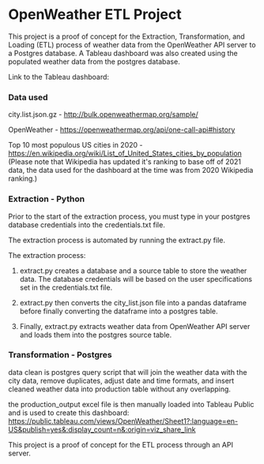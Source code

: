 # OpenWeather ETL Project

This project is a proof of concept for the Extraction, Transformation, and Loading (ETL) process of weather data from the OpenWeather API server to a Postgres database.  A Tableau dashboard was also created using the populated weather data from the postgres database.

Link to the Tableau dashboard:


### Data used

city.list.json.gz - http://bulk.openweathermap.org/sample/

OpenWeather - https://openweathermap.org/api/one-call-api#history

Top 10 most populous US cities in 2020 - https://en.wikipedia.org/wiki/List_of_United_States_cities_by_population
(Please note that Wikipedia has updated it's ranking to base off of 2021 data, the data used for the dashboard at the time was from 2020 Wikipedia ranking.)

### Extraction - Python

Prior to the start of the extraction process, you must type in your postgres database credentials into the credentials.txt file.

The extraction process is automated by running the extract.py file.  

The extraction process:

1. extract.py creates a database and a source table to store the weather data.  The database credentials will be based on the user specifications set in the credentials.txt file.

2. extract.py then converts the city_list.json file into a pandas dataframe before finally converting the dataframe into a postgres table.

3. Finally, extract.py extracts weather data from OpenWeather API server and loads them into the postgres source table.

### Transformation - Postgres

data clean is postgres query script that will join the weather data with the city data, remove duplicates, adjust date and time formats, and insert cleaned weather data into production table without any overlapping.

the production_output excel file is then manually loaded into Tableau Public and is used to create this dashboard:
https://public.tableau.com/views/OpenWeather/Sheet1?:language=en-US&publish=yes&:display_count=n&:origin=viz_share_link

This project is a proof of concept for the ETL process through an API server.
